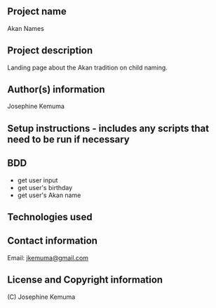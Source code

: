 
## Project name
Akan Names

## Project description
Landing page about the Akan tradition on child naming. 

## Author(s) information
Josephine Kemuma

## Setup instructions - includes any scripts that need to be run if necessary


## BDD
- get user input
- get user's birthday
- get user's Akan name


## Technologies used


## Contact information
Email: jkemuma@gmail.com

## License and Copyright information
(C) Josephine Kemuma
